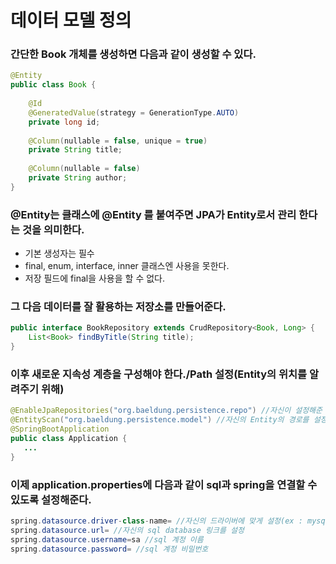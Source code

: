 # 데이터 모델 정의
### 간단한 Book 개체를 생성하면 다음과 같이 생성할 수 있다.
```java
@Entity
public class Book {
  
    @Id
    @GeneratedValue(strategy = GenerationType.AUTO)
    private long id;
 
    @Column(nullable = false, unique = true)
    private String title;
 
    @Column(nullable = false)
    private String author;
}
```
### @Entity는 클래스에 @Entity 를 붙여주면 JPA가 Entity로서 관리 한다는 것을 의미한다.
- 기본 생성자는 필수
- final, enum, interface, inner 클래스엔 사용을 못한다.
- 저장 필드에 final을 사용을 할 수 없다.
### 그 다음 데이터를 잘 활용하는 저장소를 만들어준다.
```java
public interface BookRepository extends CrudRepository<Book, Long> {
    List<Book> findByTitle(String title);
}
```
### 이후 새로운 지속성 계층을 구성해야 한다./Path 설정(Entity의 위치를 알려주기 위해)
```java
@EnableJpaRepositories("org.baeldung.persistence.repo") //자신이 설정해준 interface의 경로를 설정해준다.
@EntityScan("org.baeldung.persistence.model") //자신의 Entity의 경로를 설정해준다.
@SpringBootApplication
public class Application {
   ...
}
```
### 이제 application.properties에 다음과 같이 sql과 spring을 연결할 수 있도록 설정해준다.
```java
spring.datasource.driver-class-name= //자신의 드라이버에 맞게 설정(ex : mysql이면 com.mysql.cj.jdbc.Driver)
spring.datasource.url= //자신의 sql database 링크를 설정
spring.datasource.username=sa //sql 계정 이름
spring.datasource.password= //sql 계정 비밀번호
```